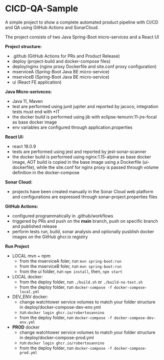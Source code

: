 # CICD-QA-Sample
A simple project to show a complete automated product pipeline with CI/CD and QA using GitHub Actions and SonarCloud.

The project consists of two Java Spring-Boot micro-services and a React UI

**Project structure:**
- .github       (GitHub Actions for PRs and Product Release)
- deploy        (project-build and docker-compose files)
- deploy/nginx  (nginx proxy Dockerfile and site.conf proxy configuration)
- mserviceA     (Spring-Boot Java BE micro-service)
- mserviceB     (Spring-Boot Java BE micro-service)
- ui            (React FE application)

**Java Micro-seriveces:**
- Java 11, Maven
- test are performed using junit jupiter and reported by jacoco,
  integration tests must end with *IT
- the docker build is performed using jib with eclipse-temurin:11-jre-focal
  as base docker image
- env variables are configured through application.properties

**React UI:**
- react 18.0.9
- tests are performed using jest and reported by jest-sonar-scanner
- the docker build is performed using nginx:1.15-alpine as base 
  docker image, AOT build is copied in the base
  image using a Dockerfile (ui-dockerfile), while the site.conf for nginx proxy
  is passed through volume definition in the docker-compose

**Sonar Cloud:**
- projects have been created manually in the Sonar Cloud web platform
  and configurations are expressed through sonar-project.properties
  files

**GitHub Actions:**
- configured programmatically in .github/workflows
- triggered by PRs and push on the **main** branch, push on specific branch
  and published release
- perform tests run, build, sonar analysis and optionally pusblish docker
images on the GitHub ghcr.io registry

**Run Project**
- LOCAL mvn + npm
    - from the mserviceA foler, run `mvn spring-boot:run`
    - from the mserviceB foler, run `mvn spring-boot:run`
    - from the ui folder, run `npm install`, then, `npm start`
- LOCAL docker:
    - from the deploy folder, run `./build.sh` or `./build-no-test.sh`
    - from the deploy folder, run
      `docker-compose -f docker-compose-local.yml`
- DEV_ENV docker:
    - change watchtower service volumes to match your folder structure 
      in deploy/docker-compose-dev-env.yml
    - run `docker login ghcr.io/robertosannino`  
    - from the deploy folder, run
      `docker-compose -f docker-compose-dev-env.yml` 
- **PROD** docker    
    - change watchtower service volumes to match your folder structure
      in deploy/docker-compose-prod.yml
    - run `docker login ghcr.io/robertosannino`  
    - from the deploy folder, run
      `docker-compose -f docker-compose-prod.yml` 
